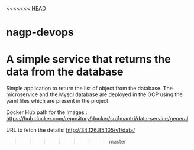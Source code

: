 <<<<<<< HEAD
# nagp-devops
A simple service that returns the data from the database
=======
Simple application to return the list of object from the database. The microservice and the Mysql database are deployed in the GCP using the yaml files which are present in the project

Docker Hub path for the Images : https://hub.docker.com/repository/docker/sra1mantri/data-service/general

URL to fetch the details: http://34.126.85.105/v1/data/
>>>>>>> master

